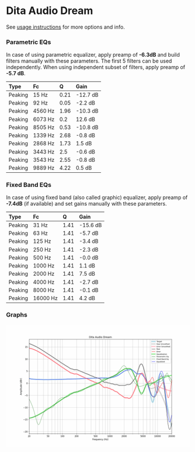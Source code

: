 # Dita Audio Dream
See [usage instructions](https://github.com/jaakkopasanen/AutoEq#usage) for more options and info.

### Parametric EQs
In case of using parametric equalizer, apply preamp of **-6.3dB** and build filters manually
with these parameters. The first 5 filters can be used independently.
When using independent subset of filters, apply preamp of **-5.7 dB**.

| Type    | Fc      |    Q | Gain     |
|:--------|:--------|:-----|:---------|
| Peaking | 15 Hz   | 0.21 | -12.7 dB |
| Peaking | 92 Hz   | 0.05 | -2.2 dB  |
| Peaking | 4560 Hz | 1.96 | -10.3 dB |
| Peaking | 6073 Hz | 0.2  | 12.6 dB  |
| Peaking | 8505 Hz | 0.53 | -10.8 dB |
| Peaking | 1339 Hz | 2.68 | -0.8 dB  |
| Peaking | 2868 Hz | 1.73 | 1.5 dB   |
| Peaking | 3443 Hz | 2.5  | -0.6 dB  |
| Peaking | 3543 Hz | 2.55 | -0.8 dB  |
| Peaking | 9889 Hz | 4.22 | 0.5 dB   |

### Fixed Band EQs
In case of using fixed band (also called graphic) equalizer, apply preamp of **-7.4dB**
(if available) and set gains manually with these parameters.

| Type    | Fc       |    Q | Gain     |
|:--------|:---------|:-----|:---------|
| Peaking | 31 Hz    | 1.41 | -15.6 dB |
| Peaking | 63 Hz    | 1.41 | -5.7 dB  |
| Peaking | 125 Hz   | 1.41 | -3.4 dB  |
| Peaking | 250 Hz   | 1.41 | -2.3 dB  |
| Peaking | 500 Hz   | 1.41 | -0.0 dB  |
| Peaking | 1000 Hz  | 1.41 | 1.1 dB   |
| Peaking | 2000 Hz  | 1.41 | 7.5 dB   |
| Peaking | 4000 Hz  | 1.41 | -2.7 dB  |
| Peaking | 8000 Hz  | 1.41 | -0.1 dB  |
| Peaking | 16000 Hz | 1.41 | 4.2 dB   |

### Graphs
![](./Dita%20Audio%20Dream.png)